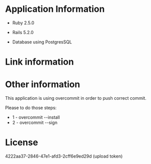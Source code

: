 # Application Information

* Ruby 2.5.0

* Rails 5.2.0

* Database using PostgresSQL

# Link information

<!-- [![codecov](https://codecov.io/gh/Mister-MSB/MySpaceBooker/branch/develop/graph/badge.svg?token=HIAYxWhNgo)](https://codecov.io/gh/Mister-MSB/MySpaceBooker) -->


# Other information

This application is using overcommit in order to push correct commit.

Please to do those steps:

* 1 - overcommit --install
* 2 - overcommit --sign

# License

4222aa37-2846-47e1-afd3-2cff6e9ed29d (upload token)
